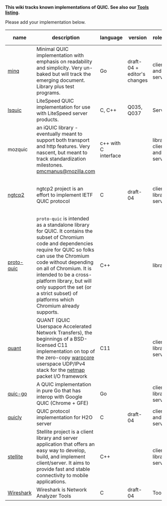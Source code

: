 **This wiki tracks known implementations of QUIC. See also our [Tools listing](Tools).**

Please add your implementation below. 

name | description | language | version | role(s) | handshake(s) | protocol id(s) |
--- | --- | --- | --- | --- | --- | ---
[minq](https://www.github.com/ekr/minq) | Minimal QUIC implementation with emphasis on readability and simplicity. Very un-baked but will track the emerging document. Library plus test programs. | Go | draft-04 + editor's changes | client and server | TLS 1.3-20 (could easily be 21) | 0xff000004 |
[lsquic](https://www.litespeedtech.com/products)  |  LiteSpeed QUIC implementation for use with LiteSpeed server products. | C, C++ | Q035, Q037 | Server | QUIC Crypto 
mozquic | an iQUIC library - eventually meant to support both transport and http features. Very nascent, but meant to track standardization milestones. pmcmanus@mozilla.com | c++ with C interface | | library client and server | tls | 0xff000004 and 0xf123f0c5
[ngtcp2](https://github.com/ngtcp2/ngtcp2) | ngtcp2 project is an effort to implement IETF QUIC protocol  | C | draft-04 | client, library, server | with boringssl: TLSv1.3-18, with OpenSSL: TLSv1.3-21 | 0xff000004
[proto-quic](https://github.com/google/proto-quic) | `proto-quic` is intended as a standalone library for QUIC. It contains the subset of Chromium code and dependencies require for QUIC so folks can use the Chromium code without depending on all of Chromium. It is intended to be a cross-platform library, but will only support the set (or a strict subset) of platforms which Chromium already supports. | C++ | | library | QUIC Crypto
[quant](https://github.com/NTAP/quant) | QUANT (QUIC Userspace Accelerated Network Transfers), the beginnings of a BSD-licensed C11 implementation on top of the zero-copy [warpcore](https://github.com/NTAP/warpcore) userspace UDP/IPv4 stack for the [netmap](http://info.iet.unipi.it/~luigi/netmap/) packet I/O framework | C11 | | client, library, server | TLS 1.3 | 
[quic-go](https://github.com/lucas-clemente/quic-go) | A QUIC implementation in pure Go that has interop with Google QUIC (Chrome + GFE) | Go | | client, library, server | QUIC Crypto |
[quicly](https://github.com/h2o/quicly) | QUIC protocol implementation for H2O server | C | draft-04 | client and server | TLS 1.3-18 |
[stellite](https://github.com/line/stellite) | Stellite project is a client library and server application that offers an easy way to develop, build, and implement client/server. It aims to provide fast and stable connectivity to mobile applications. | C++ | | client, library, server | QUIC Crypto |
[Wireshark](https://code.wireshark.org/review/#/c/22366/) | Wireshark is Network Analyzer Tools  | C | draft-04 | Tools |  | 0xff000004
